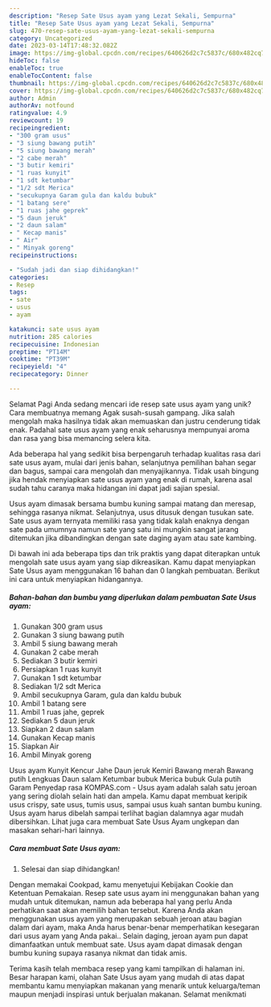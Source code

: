 ```yaml
---
description: "Resep Sate Usus ayam yang Lezat Sekali, Sempurna"
title: "Resep Sate Usus ayam yang Lezat Sekali, Sempurna"
slug: 470-resep-sate-usus-ayam-yang-lezat-sekali-sempurna
category: Uncategorized
date: 2023-03-14T17:48:32.082Z
image: https://img-global.cpcdn.com/recipes/640626d2c7c5837c/680x482cq70/sate-usus-ayam-foto-resep-utama.jpg
hideToc: false
enableToc: true
enableTocContent: false
thumbnail: https://img-global.cpcdn.com/recipes/640626d2c7c5837c/680x482cq70/sate-usus-ayam-foto-resep-utama.jpg
cover: https://img-global.cpcdn.com/recipes/640626d2c7c5837c/680x482cq70/sate-usus-ayam-foto-resep-utama.jpg
author: Admin
authorAv: notfound
ratingvalue: 4.9
reviewcount: 19
recipeingredient:
- "300 gram usus"
- "3 siung bawang putih"
- "5 siung bawang merah"
- "2 cabe merah"
- "3 butir kemiri"
- "1 ruas kunyit"
- "1 sdt ketumbar"
- "1/2 sdt Merica"
- "secukupnya Garam gula dan kaldu bubuk"
- "1 batang sere"
- "1 ruas jahe geprek"
- "5 daun jeruk"
- "2 daun salam"
- " Kecap manis"
- " Air"
- " Minyak goreng"
recipeinstructions:

- "Sudah jadi dan siap dihidangkan!"
categories:
- Resep
tags:
- sate
- usus
- ayam

katakunci: sate usus ayam 
nutrition: 285 calories
recipecuisine: Indonesian
preptime: "PT14M"
cooktime: "PT39M"
recipeyield: "4"
recipecategory: Dinner

---
```



Selamat Pagi Anda sedang mencari ide resep sate usus ayam yang unik? Cara membuatnya memang Agak susah-susah gampang. Jika salah mengolah maka hasilnya tidak akan memuaskan dan justru cenderung tidak enak. Padahal sate usus ayam yang enak seharusnya mempunyai aroma dan rasa yang bisa memancing selera kita.


Ada beberapa hal yang sedikit bisa berpengaruh terhadap kualitas rasa dari sate usus ayam, mulai dari jenis bahan, selanjutnya pemilihan bahan segar dan bagus, sampai cara mengolah dan menyajikannya. Tidak usah bingung jika hendak menyiapkan sate usus ayam yang enak di rumah, karena asal sudah tahu caranya maka hidangan ini dapat jadi sajian spesial.

Usus ayam dimasak bersama bumbu kuning sampai matang dan meresap, sehingga rasanya nikmat. Selanjutnya, usus ditusuk dengan tusukan sate. Sate usus ayam ternyata memiliki rasa yang tidak kalah enaknya dengan sate pada umumnya namun sate yang satu ini mungkin sangat jarang ditemukan jika dibandingkan dengan sate daging ayam atau sate kambing.


Di bawah ini ada beberapa tips dan trik praktis yang dapat diterapkan untuk mengolah sate usus ayam yang siap dikreasikan. Kamu dapat menyiapkan Sate Usus ayam menggunakan 16 bahan dan 0 langkah pembuatan. Berikut ini cara untuk menyiapkan hidangannya.

<!--inarticleads1-->

##### Bahan-bahan dan bumbu yang diperlukan dalam pembuatan Sate Usus ayam:

1. Gunakan 300 gram usus
1. Gunakan 3 siung bawang putih
1. Ambil 5 siung bawang merah
1. Gunakan 2 cabe merah
1. Sediakan 3 butir kemiri
1. Persiapkan 1 ruas kunyit
1. Gunakan 1 sdt ketumbar
1. Sediakan 1/2 sdt Merica
1. Ambil secukupnya Garam, gula dan kaldu bubuk
1. Ambil 1 batang sere
1. Ambil 1 ruas jahe, geprek
1. Sediakan 5 daun jeruk
1. Siapkan 2 daun salam
1. Gunakan  Kecap manis
1. Siapkan  Air
1. Ambil  Minyak goreng


Usus ayam Kunyit Kencur Jahe Daun jeruk Kemiri Bawang merah Bawang putih Lengkuas Daun salam Ketumbar bubuk Merica bubuk Gula putih Garam Penyedap rasa KOMPAS.com - Usus ayam adalah salah satu jeroan yang sering diolah selain hati dan ampela. Kamu dapat membuat keripik usus crispy, sate usus, tumis usus, sampai usus kuah santan bumbu kuning. Usus ayam harus dibelah sampai terlihat bagian dalamnya agar mudah dibersihkan. Lihat juga cara membuat Sate Usus Ayam ungkepan dan masakan sehari-hari lainnya. 

<!--inarticleads2-->

##### Cara membuat Sate Usus ayam:


1. Selesai dan siap dihidangkan!

Dengan memakai Cookpad, kamu menyetujui Kebijakan Cookie dan Ketentuan Pemakaian. Resep sate usus ayam ini menggunakan bahan yang mudah untuk ditemukan, namun ada beberapa hal yang perlu Anda perhatikan saat akan memilih bahan tersebut. Karena Anda akan menggunakan usus ayam yang merupakan sebuah jeroan atau bagian dalam dari ayam, maka Anda harus benar-benar memperhatikan kesegaran dari usus ayam yang Anda pakai.. Selain daging, jeroan ayam pun dapat dimanfaatkan untuk membuat sate. Usus ayam dapat dimasak dengan bumbu kuning supaya rasanya nikmat dan tidak amis. 

Terima kasih telah membaca resep yang kami tampilkan di halaman ini. Besar harapan kami, olahan Sate Usus ayam yang mudah di atas dapat membantu kamu menyiapkan makanan yang menarik untuk keluarga/teman maupun menjadi inspirasi untuk berjualan makanan. Selamat menikmati
